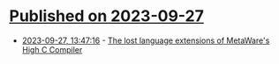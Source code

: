 # [Published on 2023-09-27](index.md)

* [2023-09-27, 13:47:16](https://lobste.rs/s/zku7zr/lost_language_extensions_metaware_s_high) - [The lost language extensions of MetaWare's High C Compiler](https://cohost.org/jckarter/post/2955755-the-lost-language-ex)
